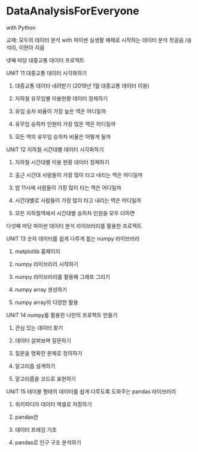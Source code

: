 # DataAnalysisForEveryone
with Python

교재: 모두의 데이터 분석 with 파이썬 실생활 예제로 시작하는 데이터 분석 첫걸음 /송석리, 이현아 지음

넷째 마당 대중교통 데이터 프로젝트

UNIT 11 대중교통 데이터 시각화하기

1) 대중교통 데이터 내려받기 (2019년 1월 대중교통 데이터 이용)

2) 지하철 유무임별 이용현황 데이터 정제하기

3) 유임 승차 비율이 가장 높은 역은 어디일까

4) 유무임 승하차 인원이 가장 많은 역은 어디일까

5) 모든 역의 유무임 승하차 비율은 어떻게 될까

UNIT 12 지하철 시간대별 데이터 시각화하기

1) 지하철 시간대별 이용 현황 데이터 정제하기 

2) 출근 시간대 사람들이 가장 많이 타고 내리는 역은 어디일까

3) 밤 11시에 사람들이 가장 많이 타는 역은 어디일까

4) 시간대별로 사람들이 가장 많이 타고 내리는 역은 어디일까

5) 모든 지하철역에서 시간대별 승하차 인원을 모두 더하면

다섯째 마당 파이썬 데이터 분석 라이브러리를 활용한 프로젝트

UNIT 13 숫자 데이터를 쉽게 다루게 돕는 numpy 라이브러리

1) matplotlib 홈페이지 

2) numpy 라이브러리 시작하기

3) numpy 라이브러리를 활용해 그래프 그리기 

4) numpy array 생성하기 

5) numpy array의 다양한 활용

UNIT 14 numpy를 활용한 나만의 프로젝트 만들기 

1) 관심 있는 데이터 찾기

2) 데이터 살펴보며 질문하기

3) 질문을 명확한 문제로 정의하기

4) 알고리즘 설계하기

5) 알고리즘을 코드로 표현하기 

UNIT 15 테이블 형태의 데이터를 쉽게 다루도록 도와주는 pandas 라이브러리

1) 위키피디아 데이터 엑셀로 저장하기

2) pandas란

3) 데이터 프레임 기초

4) pandas로 인구 구조 분석하기 
